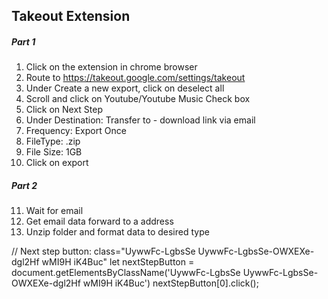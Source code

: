 ## Takeout Extension

##### Part 1

1. Click on the extension in chrome browser
2. Route to https://takeout.google.com/settings/takeout
3. Under Create a new export, click on deselect all
4. Scroll and click on Youtube/Youtube Music Check box
5. Click on Next Step
6. Under Destination: Transfer to - download link via email
7. Frequency: Export Once
8. FileType: .zip
9. File Size: 1GB
10. Click on export

##### Part 2

11. Wait for email
12. Get email data forward to a address
13. Unzip folder and format data to desired type

// Next step button: class="UywwFc-LgbsSe UywwFc-LgbsSe-OWXEXe-dgl2Hf wMI9H iK4Buc"
let nextStepButton = document.getElementsByClassName('UywwFc-LgbsSe UywwFc-LgbsSe-OWXEXe-dgl2Hf wMI9H iK4Buc')
nextStepButton[0].click();
